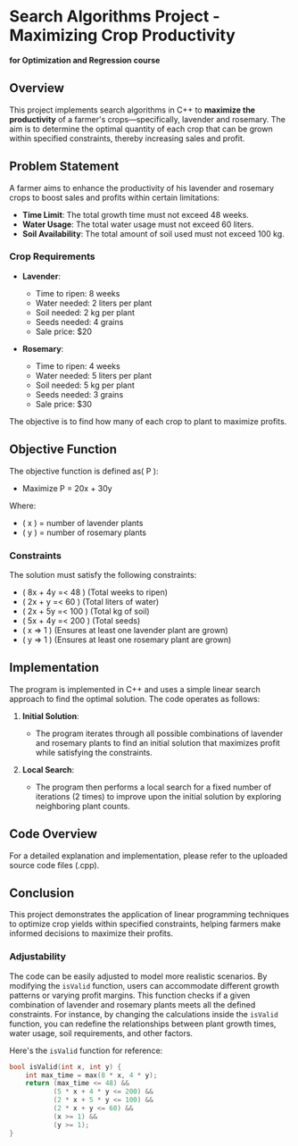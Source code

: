 # Search Algorithms Project - Maximizing Crop Productivity
**for Optimization and Regression course**
## Overview

This project implements search algorithms in C++ to **maximize the productivity** of a farmer's crops—specifically, lavender and rosemary. The aim is to determine the optimal quantity of each crop that can be grown within specified constraints, thereby increasing sales and profit.

## Problem Statement

A farmer aims to enhance the productivity of his lavender and rosemary crops to boost sales and profits within certain limitations:

- **Time Limit**: The total growth time must not exceed 48 weeks.
- **Water Usage**: The total water usage must not exceed 60 liters.
- **Soil Availability**: The total amount of soil used must not exceed 100 kg.

### Crop Requirements

- **Lavender**:
  - Time to ripen: 8 weeks
  - Water needed: 2 liters per plant
  - Soil needed: 2 kg per plant
  - Seeds needed: 4 grains
  - Sale price: $20

- **Rosemary**:
  - Time to ripen: 4 weeks
  - Water needed: 5 liters per plant
  - Soil needed: 5 kg per plant
  - Seeds needed: 3 grains
  - Sale price: $30

The objective is to find how many of each crop to plant to maximize profits.

## Objective Function

The objective function is defined as\( P \):


-  Maximize  P = 20x + 30y


Where:
- \( x \) = number of lavender plants
- \( y \) = number of rosemary plants

### Constraints

The solution must satisfy the following constraints:

- \( 8x + 4y =< 48 \) (Total weeks to ripen)
- \( 2x + y =< 60 \) (Total liters of water)
- \( 2x + 5y =< 100 \) (Total kg of soil)
- \( 5x + 4y =< 200 \) (Total seeds)
- \( x => 1 \) (Ensures at least one lavender plant are grown)
- \( y => 1 \) (Ensures at least one rosemary plant are grown)

## Implementation

The program is implemented in C++ and uses a simple linear search approach to find the optimal solution. The code operates as follows:

1. **Initial Solution**: 
   - The program iterates through all possible combinations of lavender and rosemary plants to find an initial solution that maximizes profit while satisfying the constraints.

2. **Local Search**: 
   - The program then performs a local search for a fixed number of iterations (2 times) to improve upon the initial solution by exploring neighboring plant counts.


## Code Overview
For a detailed explanation and implementation, please refer to the uploaded source code files (.cpp).

## Conclusion
This project demonstrates the application of linear programming techniques to optimize crop yields within specified constraints, helping farmers make informed decisions to maximize their profits.





### Adjustability

The code can be easily adjusted to model more realistic scenarios. By modifying the `isValid` function, users can accommodate different growth patterns or varying profit margins. This function checks if a given combination of lavender and rosemary plants meets all the defined constraints. For instance, by changing the calculations inside the `isValid` function, you can redefine the relationships between plant growth times, water usage, soil requirements, and other factors.

Here's the `isValid` function for reference:

```cpp
bool isValid(int x, int y) {
    int max_time = max(8 * x, 4 * y);
    return (max_time <= 48) &&
           (5 * x + 4 * y <= 200) &&
           (2 * x + 5 * y <= 100) &&
           (2 * x + y <= 60) &&
           (x >= 1) &&
           (y >= 1);
}

